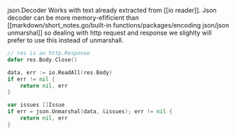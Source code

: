 json.Decoder Works with text already extracted from [[io reader]]. Json decoder can be more memory-efificient than [[markdown/short_notes.go/built-in functions/packages/encoding json/json unmarshal]] so dealing with http request and response we slighlty will prefer to use this instead of unmarshall.

```go
// res is an http.Response
defer res.Body.Close()

data, err := io.ReadAll(res.Body)
if err != nil {
	return nil, err
}

var issues []Issue
if err = json.Unmarshal(data, &issues); err != nil {
    return nil, err
}
```